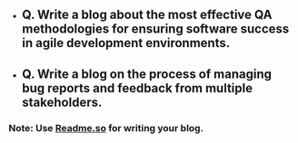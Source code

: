 - ## Q. Write a blog about the most effective QA methodologies for ensuring software success in agile development environments.
- ## Q. Write a blog on the process of managing bug reports and feedback from multiple stakeholders.

### Note: Use [Readme.so](https://readme.so/editor) for writing your blog.